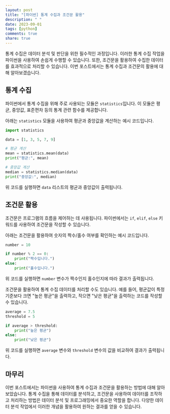 ```yaml
---
layout: post
title: "[파이썬] 통계 수집과 조건문 활용"
description: " "
date: 2023-09-01
tags: [python]
comments: true
share: true
---
```


통계 수집은 데이터 분석 및 판단을 위한 필수적인 과정입니다. 이러한 통계 수집 작업을 파이썬을 사용하여 손쉽게 수행할 수 있습니다. 또한, 조건문을 활용하여 수집한 데이터를 효과적으로 처리할 수 있습니다. 이번 포스트에서는 통계 수집과 조건문의 활용에 대해 알아보겠습니다.

## 통계 수집

파이썬에서 통계 수집을 위해 주로 사용되는 모듈은 `statistics`입니다. 이 모듈은 평균, 중앙값, 표준편차 등의 통계 관련 함수를 제공합니다. 

아래는 `statistics` 모듈을 사용하여 평균과 중앙값을 계산하는 예시 코드입니다.

```python
import statistics

data = [1, 3, 5, 7, 9]

# 평균 계산
mean = statistics.mean(data)
print("평균:", mean)

# 중앙값 계산
median = statistics.median(data)
print("중앙값:", median)
```

위 코드를 실행하면 `data` 리스트의 평균과 중앙값이 출력됩니다.

## 조건문 활용

조건문은 프로그램의 흐름을 제어하는 데 사용됩니다. 파이썬에서는 `if`, `elif`, `else` 키워드를 사용하여 조건문을 작성할 수 있습니다.

아래는 조건문을 활용하여 숫자의 짝수/홀수 여부를 확인하는 예시 코드입니다.

```python
number = 10

if number % 2 == 0:
    print("짝수입니다.")
else:
    print("홀수입니다.")
```

위 코드를 실행하면 `number` 변수가 짝수인지 홀수인지에 따라 결과가 출력됩니다.

조건문을 활용하여 통계 수집 데이터를 처리할 수도 있습니다. 예를 들어, 평균값이 특정 기준보다 크면 "높은 평균"을 출력하고, 작으면 "낮은 평균"을 출력하는 코드를 작성할 수 있습니다.

```python
average = 7.5
threshold = 5

if average > threshold:
    print("높은 평균")
else:
    print("낮은 평균")
```

위 코드를 실행하면 `average` 변수와 `threshold` 변수의 값을 비교하여 결과가 출력됩니다.

## 마무리

이번 포스트에서는 파이썬을 사용하여 통계 수집과 조건문을 활용하는 방법에 대해 알아보았습니다. 통계 수집을 통해 데이터를 분석하고, 조건문을 사용하여 데이터를 조작하고 처리하는 방법은 데이터 분석 및 프로그래밍에서 중요한 역할을 합니다. 다양한 데이터 분석 작업에서 이러한 개념을 활용하여 원하는 결과를 얻을 수 있습니다.
